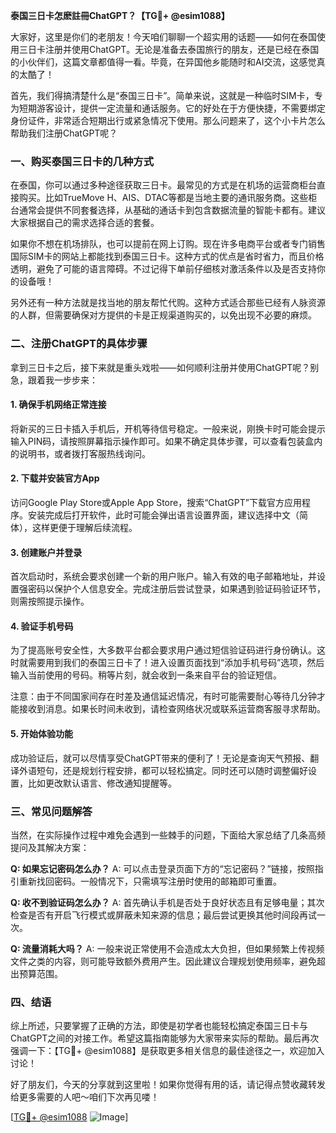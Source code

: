 **泰国三日卡怎麽註冊ChatGPT？【TG💪+ @esim1088】**

大家好，这里是你们的老朋友！今天咱们聊聊一个超实用的话题——如何在泰国使用三日卡注册并使用ChatGPT。无论是准备去泰国旅行的朋友，还是已经在泰国的小伙伴们，这篇文章都值得一看。毕竟，在异国他乡能随时和AI交流，这感觉真的太酷了！

首先，我们得搞清楚什么是“泰国三日卡”。简单来说，这就是一种临时SIM卡，专为短期游客设计，提供一定流量和通话服务。它的好处在于方便快捷，不需要绑定身份证件，非常适合短期出行或紧急情况下使用。那么问题来了，这个小卡片怎么帮助我们注册ChatGPT呢？

### 一、购买泰国三日卡的几种方式

在泰国，你可以通过多种途径获取三日卡。最常见的方式是在机场的运营商柜台直接购买。比如TrueMove H、AIS、DTAC等都是当地主要的通讯服务商。这些柜台通常会提供不同套餐选择，从基础的通话卡到包含数据流量的智能卡都有。建议大家根据自己的需求选择合适的套餐。

如果你不想在机场排队，也可以提前在网上订购。现在许多电商平台或者专门销售国际SIM卡的网站上都能找到泰国三日卡。这种方式的优点是省时省力，而且价格透明，避免了可能的语言障碍。不过记得下单前仔细核对激活条件以及是否支持你的设备哦！

另外还有一种方法就是找当地的朋友帮忙代购。这种方式适合那些已经有人脉资源的人群，但需要确保对方提供的卡是正规渠道购买的，以免出现不必要的麻烦。

### 二、注册ChatGPT的具体步骤

拿到三日卡之后，接下来就是重头戏啦——如何顺利注册并使用ChatGPT呢？别急，跟着我一步步来：

#### 1. 确保手机网络正常连接
将新买的三日卡插入手机后，开机等待信号稳定。一般来说，刚换卡时可能会提示输入PIN码，请按照屏幕指示操作即可。如果不确定具体步骤，可以查看包装盒内的说明书，或者拨打客服热线询问。

#### 2. 下载并安装官方App
访问Google Play Store或Apple App Store，搜索“ChatGPT”下载官方应用程序。安装完成后打开软件，此时可能会弹出语言设置界面，建议选择中文（简体），这样更便于理解后续流程。

#### 3. 创建账户并登录
首次启动时，系统会要求创建一个新的用户账户。输入有效的电子邮箱地址，并设置强密码以保护个人信息安全。完成注册后尝试登录，如果遇到验证码验证环节，则需按照提示操作。

#### 4. 验证手机号码
为了提高账号安全性，大多数平台都会要求用户通过短信验证码进行身份确认。这时就需要用到我们的泰国三日卡了！进入设置页面找到“添加手机号码”选项，然后输入当前使用的号码。稍等片刻，就会收到一条来自平台的验证短信。

注意：由于不同国家间存在时差及通信延迟情况，有时可能需要耐心等待几分钟才能接收到消息。如果长时间未收到，请检查网络状况或联系运营商客服寻求帮助。

#### 5. 开始体验功能
成功验证后，就可以尽情享受ChatGPT带来的便利了！无论是查询天气预报、翻译外语短句，还是规划行程安排，都可以轻松搞定。同时还可以随时调整偏好设置，比如更改默认语言、修改通知提醒等。

### 三、常见问题解答

当然，在实际操作过程中难免会遇到一些棘手的问题，下面给大家总结了几条高频提问及其解决方案：

**Q: 如果忘记密码怎么办？**
A: 可以点击登录页面下方的“忘记密码？”链接，按照指引重新找回密码。一般情况下，只需填写注册时使用的邮箱即可重置。

**Q: 收不到验证码怎么办？**
A: 首先确认手机是否处于良好状态且有足够电量；其次检查是否有开启飞行模式或屏蔽未知来源的信息；最后尝试更换其他时间段再试一次。

**Q: 流量消耗大吗？**
A: 一般来说正常使用不会造成太大负担，但如果频繁上传视频文件之类的内容，则可能导致额外费用产生。因此建议合理规划使用频率，避免超出预算范围。

### 四、结语

综上所述，只要掌握了正确的方法，即使是初学者也能轻松搞定泰国三日卡与ChatGPT之间的对接工作。希望这篇指南能够为大家带来实际的帮助。最后再次强调一下：【TG💪+ @esim1088】是获取更多相关信息的最佳途径之一，欢迎加入讨论！

好了朋友们，今天的分享就到这里啦！如果你觉得有用的话，请记得点赞收藏转发给更多需要的人吧～咱们下次再见喽！

[[TG💪+ @esim1088](https://t.me/s/esim1088) ![Image](https://i.postimg.cc/4NQfJmqS/Snipaste-2025-05-13-00-14-12.png)]